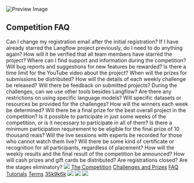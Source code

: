 ![Preview Image](https://framerusercontent.com/images/HBA5vNT8jvHlhjxkuAYiRS2WLWE.jpg)
## Competition FAQ
Can I change my registration email after the initial registration?
If I have already starred the Langflow project previously, do I need to do anything again?
How will it be verified that all team members have starred the project?
Where can I find support and information during the competition?
Will bug reports and suggestions for new features be rewarded?
Is there a time limit for the YouTube video about the project?
When will the prizes for submissions be distributed?
How will the details of each weekly challenge be released?
Will there be feedback on submitted projects?
During the challenges, can we use other tools besides Langflow?
Are there any restrictions on using specific language models?
Will specific datasets or resources be provided for the challenges?
How will the winners each week be determined?
Will there be a final prize for the best overall project in the competition?
Is it possible to participate in just some weeks of the competition, or is it necessary to participate in all of them?
Is there a minimum participation requirement to be eligible for the final prize of 10 thousand reais?
Will the live sessions with experts be recorded for those who cannot watch them live?
Will there be some kind of certificate or recognition for all participants, regardless of placement?
How will the weekly results and the final result of the competition be announced?
How will cash prizes and gift cards be distributed?
Are registrations closed?
Are the stages eliminatory?
[![](https://framerusercontent.com/images/aPtLvraX9agw6nlGOAOwxlRHtKI.svg)](https://www.langflow.org/pt/aidevs-india/<../old-home>)
[The Competition](https://www.langflow.org/pt/aidevs-india/<../aidevs-india>)
[Challenges and Prizes](https://www.langflow.org/pt/aidevs-india/<./challenges>)
[FAQ](https://www.langflow.org/pt/aidevs-india/<./faq>)
[Tutorials](https://www.langflow.org/pt/aidevs-india/<./tutorials>)
[Terms](https://www.langflow.org/pt/aidevs-india/<../>)
[35k](https://www.langflow.org/pt/aidevs-india/<https:/bit.ly/langflow>)[9k](https://www.langflow.org/pt/aidevs-india/<https:/bit.ly/langflow-discord>)[6k](https://www.langflow.org/pt/aidevs-india/<https:/twitter.com/langflow_ai>)
[![](https://framerusercontent.com/images/aPtLvraX9agw6nlGOAOwxlRHtKI.svg)](https://www.langflow.org/pt/aidevs-india/<../old-home>)
[![](https://framerusercontent.com/images/aPtLvraX9agw6nlGOAOwxlRHtKI.svg)](https://www.langflow.org/pt/aidevs-india/<../old-home>)
![](https://framerusercontent.com/images/XsXHkHpEp361famMUwzS6j9QHo.png)
